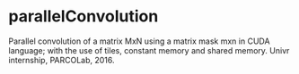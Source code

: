 # parallelConvolution
Parallel convolution of a matrix MxN using a matrix mask mxn in CUDA language; with the use of tiles, constant memory and shared memory.
Univr internship, PARCOLab, 2016.
